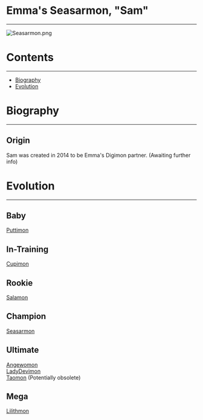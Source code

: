 # Emma's Seasarmon, "Sam"
-----
![Seasarmon.png]({{site.baseurl}}/wiki/resources/Seasarmon.png)

# Contents
-----

- [Biography](#biography)
- [Evolution](#evolution)

# Biography
-----

## Origin
Sam was created in 2014 to be Emma's Digimon partner. (Awaiting further info)

# Evolution
-----

## Baby  
[Puttimon](http://www.wikimon.net/puttimon)

## In-Training  
[Cupimon](http://www.wikimon.net/cupimon)

## Rookie
[Salamon](http://www.wikimon.net/salamon)  

## Champion
[Seasarmon](http://www.wikimon.net/seasarmon)  

## Ultimate
[Angewomon](http://www.wikimon.net/angewomon)  
[LadyDevimon](http://www.wikimon.net/lady_devimon)  
[Taomon](http://www.wikimon.net/taomon) (Potentially obsolete)  

## Mega
[Lilithmon](http://www.wikimon.net/lilithmon)
